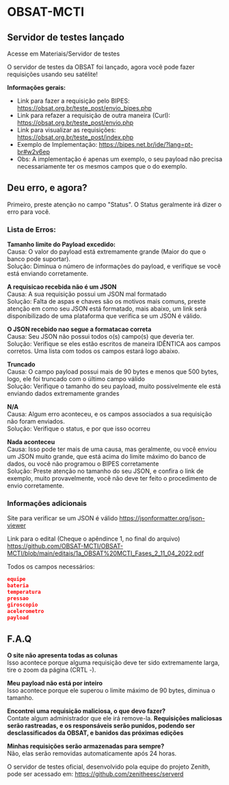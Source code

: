 # OBSAT-MCTI

## Servidor de testes lançado
Acesse em Materiais/Servidor de testes



O servidor de testes da OBSAT foi lançado, agora você pode fazer requisições usando seu satélite!

**Informações gerais:**

- Link para fazer a requisição pelo BIPES: https://obsat.org.br/teste_post/envio_bipes.php 
- Link para refazer a requisição de outra maneira (Curl): https://obsat.org.br/teste_post/envio.php 
- Link para visualizar as requisições: https://obsat.org.br/teste_post/index.php
- Exemplo de Implementação: https://bipes.net.br/ide/?lang=pt-br#w2v6ep
- Obs: A implementação é apenas um exemplo, o seu payload não precisa necessariamente ter os mesmos campos que o do exemplo.


## Deu erro, e agora?


Primeiro, preste atenção no campo "Status". O Status geralmente irá dizer o erro para você. 	


### Lista de Erros:


**Tamanho limite do Payload excedido:**<br>
Causa: O valor do payload está extremamente grande (Maior do que o banco pode suportar).<br>
Solução: Diminua o número de informações do payload, e verifique se você está enviando corretamente.<br>

**A requisicao recebida não é um JSON**<br>
Causa: A sua requisição possui um JSON mal formatado<br>
Solução: Falta de aspas e chaves são os motivos mais comuns, preste atenção em como seu JSON está formatado, mais abaixo, um link será disponibilizado de uma plataforma que verifica se um JSON é válido.<br>

**O JSON recebido nao segue a formatacao correta**<br>
Causa: Seu JSON não possui todos o(s) campo(s) que deveria ter.<br>
Solução: Verifique se eles estão escritos de maneira IDÊNTICA aos campos corretos. Uma lista com todos os campos estará logo abaixo.<br>


**Truncado**<br>
Causa: O campo payload possui mais de 90 bytes e menos que 500 bytes, logo, ele foi truncado com o último campo válido<br>
Solução: Verifique o tamanho do seu payload, muito possivelmente ele está enviando dados extremamente grandes<br>


**N/A**<br>
Causa: Algum erro aconteceu, e os campos associados a sua requisição não foram enviados.<br>
Solução: Verifique o status, e por que isso ocorreu<br>


**Nada aconteceu**<br>
Causa: Isso pode ter mais de uma causa, mas geralmente, ou você enviou um JSON muito grande, que está acima do limite máximo do banco de dados, ou você não programou o BIPES corretamente<br>
Solução: Preste atenção no tamanho do seu JSON, e confira o link de exemplo, muito provavelmente, você não deve ter feito o procedimento de envio corretamente.<br>


### **Informações adicionais**

Site para verificar se um JSON é válido 
https://jsonformatter.org/json-viewer 

Link para o edital (Cheque o apêndince 1, no final do arquivo)
https://github.com/OBSAT-MCTI/OBSAT-MCTI/blob/main/editais/1a_OBSAT%20MCTI_Fases_2_11_04_2022.pdf

Todos os campos necessários:
```json
equipe
bateria
temperatura
pressao
giroscopio
acelerometro
payload
```

## F.A.Q

**O site não apresenta todas as colunas**<br>
Isso acontece porque alguma requisição deve ter sido extremamente larga, tire o zoom da página (CRTL -).

**Meu payload não está por inteiro**<br>
Isso acontece porque ele superou o limite máximo de 90 bytes, diminua o tamanho.

**Encontrei uma requisição maliciosa, o que devo fazer?**<br>
Contate algum administrador que ele irá remove-la. **Requisições maliciosas serão rastreadas, e os responsáveis serão punidos, podendo ser desclassificados da OBSAT, e banidos das próximas edições**

**Minhas requisições serão armazenadas para sempre?**<br>
Não, elas serão removidas automaticamente após 24 horas.

O servidor de testes oficial, desenvolvido pola equipe do projeto Zenith, pode ser acessado em:
https://github.com/zenitheesc/serverd
